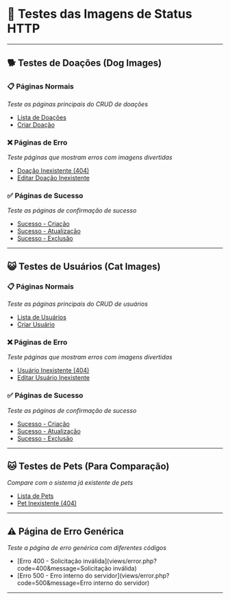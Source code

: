 
# 🧪 Testes das Imagens de Status HTTP
---

## 🐕 Testes de Doações (Dog Images)

### 📋 Páginas Normais  
*Teste as páginas principais do CRUD de doações*

- [Lista de Doações](index.php?controller=doacao&action=index)
- [Criar Doação](index.php?controller=doacao&action=create)

### ❌ Páginas de Erro  
*Teste páginas que mostram erros com imagens divertidas*

- [Doação Inexistente (404)](index.php?controller=doacao&action=show&id=99999)
- [Editar Doação Inexistente](index.php?controller=doacao&action=edit&id=99999)

### ✅ Páginas de Sucesso  
*Teste as páginas de confirmação de sucesso*

- [Sucesso - Criação](index.php?controller=doacao&action=success&operation=created)
- [Sucesso - Atualização](index.php?controller=doacao&action=success&operation=updated)
- [Sucesso - Exclusão](index.php?controller=doacao&action=success&operation=deleted)

---

## 😺 Testes de Usuários (Cat Images)

### 📋 Páginas Normais  
*Teste as páginas principais do CRUD de usuários*

- [Lista de Usuários](index.php?controller=usuario&action=index)
- [Criar Usuário](index.php?controller=usuario&action=create)

### ❌ Páginas de Erro  
*Teste páginas que mostram erros com imagens divertidas*

- [Usuário Inexistente (404)](index.php?controller=usuario&action=show&id=99999)
- [Editar Usuário Inexistente](index.php?controller=usuario&action=edit&id=99999)

### ✅ Páginas de Sucesso  
*Teste as páginas de confirmação de sucesso*

- [Sucesso - Criação](index.php?controller=usuario&action=success&operation=created)
- [Sucesso - Atualização](index.php?controller=usuario&action=success&operation=updated)
- [Sucesso - Exclusão](index.php?controller=usuario&action=success&operation=deleted)

---

## 🐱 Testes de Pets (Para Comparação)  
*Compare com o sistema já existente de pets*

- [Lista de Pets](index.php?controller=pet&action=index)
- [Pet Inexistente (404)](index.php?controller=pet&action=show&id=99999)

---

## ⚠️ Página de Erro Genérica  
*Teste a página de erro genérica com diferentes códigos*

- [Erro 400 - Solicitação inválida](views/error.php?code=400&message=Solicitação inválida)
- [Erro 500 - Erro interno do servidor](views/error.php?code=500&message=Erro interno do servidor)

---
